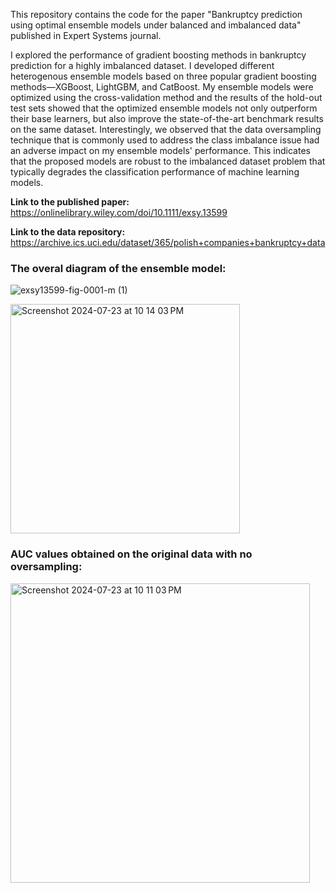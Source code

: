 
This repository contains the code for the paper "Bankruptcy prediction using optimal ensemble models under balanced and imbalanced data" published in Expert Systems journal.

I explored the performance of gradient boosting methods in bankruptcy prediction for a highly imbalanced dataset. I developed different heterogenous ensemble models based on three popular gradient boosting methods—XGBoost, LightGBM, and CatBoost. My ensemble models were optimized using the cross-validation method and the results of the hold-out test sets showed that the optimized ensemble models not only outperform their base learners, but also improve the state-of-the-art benchmark results on the same dataset. Interestingly, we observed that the data oversampling technique that is commonly used to address the class imbalance issue had an adverse impact on my ensemble models' performance. This indicates that the proposed models are robust to the imbalanced dataset problem that typically degrades the classification performance of machine learning models.

**Link to the published paper:**
https://onlinelibrary.wiley.com/doi/10.1111/exsy.13599

**Link to the data repository:**
https://archive.ics.uci.edu/dataset/365/polish+companies+bankruptcy+data

### **The overal diagram of the ensemble model:**


![exsy13599-fig-0001-m (1)](https://github.com/user-attachments/assets/39ad2f5d-6af6-425f-b615-0d9cb496e319)



<img width="367" alt="Screenshot 2024-07-23 at 10 14 03 PM" src="https://github.com/user-attachments/assets/1b569cd3-e3b8-4a0c-a507-9c24b2c0241d">


### **AUC values obtained on the original data with no oversampling:**

<img width="479" alt="Screenshot 2024-07-23 at 10 11 03 PM" src="https://github.com/user-attachments/assets/43ab0efb-fb32-4bea-9c11-4495303a3491">




